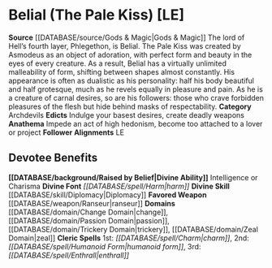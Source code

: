 ﻿---
ability:
- Intelligence
- Charisma
ability_boost:
- Intelligence
- Charisma
alignment: LE
deity:
- '[[DATABASE/deity/Belial|Belial]]'
deity_category: Archdevils
divine_font: Harm
domain:
- '[[DATABASE/domain/Change Domain|Change]]'
- '[[DATABASE/domain/Passion Domain|Passion]]'
- '[[DATABASE/domain/Trickery Domain|Trickery]]'
- '[[DATABASE/domain/Zeal Domain|Zeal]]'
favored_weapon: '[[DATABASE/weapon/Ranseur|Ranseur]]'
follower_alignment:
- LE
id: '65'
name: Belial
rarity: Common
skill:
- '[[DATABASE/skill/Diplomacy|Diplomacy]]'
source: '[[DATABASE/source/Gods & Magic|Gods & Magic]]'
type: Deity

---
# Belial (The Pale Kiss) [LE]

**Source** [[DATABASE/source/Gods & Magic|Gods & Magic]] 
The lord of Hell’s fourth layer, Phlegethon, is Belial. The Pale Kiss was created by Asmodeus as an object of adoration, with perfect form and beauty in the eyes of every creature. As a result, Belial has a virtually unlimited malleability of form, shifting between shapes almost constantly. His appearance is often as dualistic as his personality: half his body beautiful and half grotesque, much as he revels equally in pleasure and pain. As he is a creature of carnal desires, so are his followers: those who crave forbidden pleasures of the flesh but hide behind masks of respectability.
**Category** Archdevils
**Edicts** Indulge your basest desires, create deadly weapons
**Anathema** Impede an act of high hedonism, become too attached to a lover or project
**Follower Alignments** LE

## Devotee Benefits

**[[DATABASE/background/Raised by Belief|Divine Ability]]** Intelligence or Charisma
**Divine Font** _[[DATABASE/spell/Harm|harm]]_
**Divine Skill** [[DATABASE/skill/Diplomacy|Diplomacy]]
**Favored Weapon** [[DATABASE/weapon/Ranseur|ranseur]]
**Domains** [[DATABASE/domain/Change Domain|change]], [[DATABASE/domain/Passion Domain|passion]], [[DATABASE/domain/Trickery Domain|trickery]], [[DATABASE/domain/Zeal Domain|zeal]]
**Cleric Spells** 1st: _[[DATABASE/spell/Charm|charm]]_, 2nd: _[[DATABASE/spell/Humanoid Form|humanoid form]]_, 3rd: _[[DATABASE/spell/Enthrall|enthrall]]_